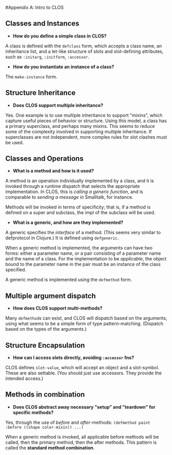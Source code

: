 #Appendix A: Intro to CLOS

## Classes and Instances

- **How do you define a simple class in CLOS?**

A class is defined with the `defclass` form, which accepts a class name, an inheritance list, and a let-like structure of slots and slot-defining attributes, such as `:initarg`, `:initform`, `:accessor`.

- **How do you instantiate an instance of a class?**

The `make-instance` form.

## Structure Inheritance

- **Does CLOS support multiple inheritance?**

Yes. One example is to use multiple inheritance to support "mixins", which capture useful pieces of behavior or structure. Using this model, a class has a primary superclass, and perhaps many mixins. This seems to reduce some of the complexity involved in supporting multiple inheritance. If superclasses are not independent, more complex rules for slot clashes must be used.

## Classes and Operations

- **What is a method and how is it used?**

A method is an operation individually implemented by a class, and it is invoked through a runtime dispatch that selects the appropriate implementation. In CLOS, this is _calling a generic function_, and is comparable to _sending a message_ in Smalltalk, for instance.

Methods will be invoked in terms of specificity; that is, if a method is defined on a super and subclass, the impl of the subclass will be used.

- **What is a generic, and how are they implemented?**

A generic specifies the _interface_ of a method. (This seems very similar to defprotocol in Clojure.) It is defined using `defgeneric`.

When a generic method is implemented, the arguments can have two forms: either a parameter name, or a pair consisting of a parameter name and the name of a class. For the implementation to be _applicable_, the object bound to the parameter name in the pair must be an instance of the class specified.

A generic method is implemented using the `defmethod` form.

## Multiple argument dispatch

- **How does CLOS support multi-methods?**

Many `defmethod`s can exist, and CLOS will dispatch based on the arguments, using what seems to be a simple form of type pattern-matching. (Dispatch based on the types of the arguments.)

## Structure Encapsulation

- **How can I access slots directly, avoiding `:accessor` fns?**

CLOS defines `slot-value`, which will accept an object and a slot-symbol. These are also settable. (You should just use accessors. They provide the intended access.)

## Methods in combination

- **Does CLOS abstract away necessary "setup" and "teardown" for specific methods?**

Yes, through the use of _before_ and _after_-methods: `(defmethod paint :before ((shape color-mixin)) ...)`

When a generic method is invoked, all applicable before methods will be called, then the primary method, then the after methods. This pattern is called the **standard method combination**.
